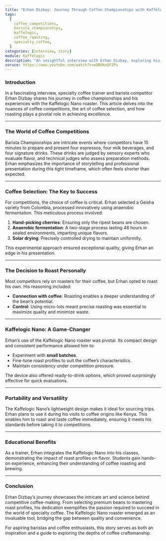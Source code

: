 ```yaml
---
title: "Erhan Dizbay: Journey Through Coffee Championships with Kaffelogic Nano"
tags:
  [
    coffee_competitions,
    barista_championships,
    kaffelogic,
    coffee_roasting,
    specialty_coffee,
  ]
categories: [interview, story]
module: Kaffelogic
description: "An insightful interview with Erhan Dizbay, exploring his experiences in barista championships, his coffee selection strategy, and the role of the Kaffelogic Nano roaster in achieving excellence."
soruce: https://www.youtube.com/watch?v=oQB0koUF2Ps
---
```


### Introduction

In a fascinating interview, specialty coffee trainer and barista competitor Erhan Dizbay shares his journey in coffee championships and his experiences with the Kaffelogic Nano roaster. This article delves into the nuances of coffee competitions, the art of coffee selection, and how roasting plays a pivotal role in achieving excellence.

---

### The World of Coffee Competitions

Barista Championships are intricate events where competitors have 15 minutes to prepare and present four espressos, four milk beverages, and four signature drinks. These drinks are judged by sensory experts who evaluate flavor, and technical judges who assess preparation methods. Erhan emphasizes the importance of storytelling and professional presentation during this tight timeframe, which often feels shorter than expected.

---

### Coffee Selection: The Key to Success

For competitions, the choice of coffee is critical. Erhan selected a Geisha variety from Colombia, processed innovatively using anaerobic fermentation. This meticulous process involved:

1. **Hand-picking cherries**: Ensuring only the ripest beans are chosen.
2. **Anaerobic fermentation**: A two-stage process lasting 48 hours in sealed environments, imparting unique flavors.
3. **Solar drying**: Precisely controlled drying to maintain uniformity.

This experimental approach ensured exceptional quality, giving Erhan an edge in his presentation.

---

### The Decision to Roast Personally

Most competitors rely on roasters for their coffee, but Erhan opted to roast his own. His reasoning included:

- **Connection with coffee**: Roasting enables a deeper understanding of the bean’s potential.
- **Control**: Using micro-lots meant precise roasting was essential to maximize quality and minimize waste.

---

### Kaffelogic Nano: A Game-Changer

Erhan’s use of the Kaffelogic Nano roaster was pivotal. Its compact design and consistent performance allowed him to:

- Experiment with **small batches**.
- Fine-tune roast profiles to suit the coffee’s characteristics.
- Maintain consistency under competition pressure.

The device also offered ready-to-drink options, which proved surprisingly effective for quick evaluations.

---

### Portability and Versatility

The Kaffelogic Nano’s lightweight design makes it ideal for sourcing trips. Erhan plans to use it during his visits to coffee origins like Kenya. This enables him to roast and taste coffee immediately, ensuring it meets his standards before taking it to competitions.

---

### Educational Benefits

As a trainer, Erhan integrates the Kaffelogic Nano into his classes, demonstrating the impact of roast profiles on flavor. Students gain hands-on experience, enhancing their understanding of coffee roasting and brewing.

---

### Conclusion

Erhan Dizbay’s journey showcases the intricate art and science behind competitive coffee-making. From selecting premium beans to mastering roast profiles, his dedication exemplifies the passion required to succeed in the world of specialty coffee. The Kaffelogic Nano roaster emerged as an invaluable tool, bridging the gap between quality and convenience.

For aspiring baristas and coffee enthusiasts, this story serves as both an inspiration and a guide to exploring the depths of coffee craftsmanship.
